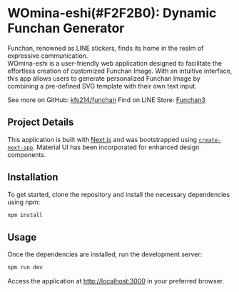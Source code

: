 # WOmina-eshi(#F2F2B0): Dynamic Funchan Generator

Funchan, renowned as LINE stickers, finds its home in the realm of expressive communication.  
WOmina-eshi is a user-friendly web application designed to facilitate the effortless creation of customized Funchan Image. With an intuitive interface, this app allows users to generate personalized Funchan Image by combining a pre-defined SVG template with their own text input.

See more on GitHub: [kfs214/funchan](https://github.com/kfs214/funchan#funchansvg)
Find on LINE Store: [Funchan3](https://store.line.me/stickershop/product/22067285)

## Project Details

This application is built with [Next.js](https://nextjs.org/) and was bootstrapped using [`create-next-app`](https://github.com/vercel/next.js/tree/canary/packages/create-next-app). Material UI has been incorporated for enhanced design components.

## Installation

To get started, clone the repository and install the necessary dependencies using npm:

```bash
npm install
```

## Usage

Once the dependencies are installed, run the development server:

```bash
npm run dev
```

Access the application at [http://localhost:3000](http://localhost:3000) in your preferred browser.
